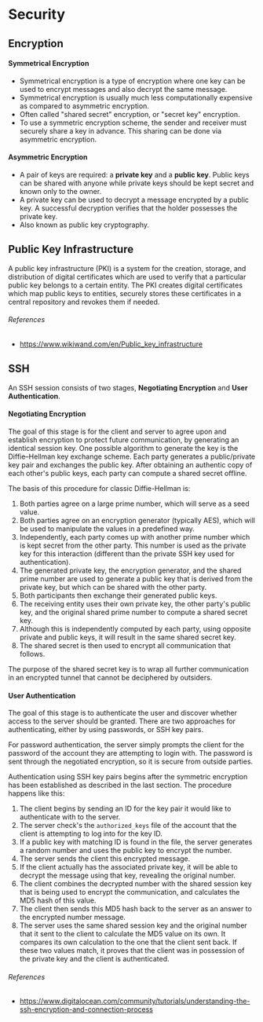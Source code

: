 # Security

## Encryption

#### Symmetrical Encryption

* Symmetrical encryption is a type of encryption where one key can be used to encrypt messages and also decrypt the same message.
* Symmetrical encryption is usually much less computationally expensive as compared to asymmetric encryption.
* Often called "shared secret" encryption, or "secret key" encryption.
* To use a symmetric encryption scheme, the sender and receiver must securely share a key in advance. This sharing can be done via asymmetric encryption.

#### Asymmetric Encryption

* A pair of keys are required: a **private key** and a **public key**. Public keys can be shared with anyone while private keys should be kept secret and known only to the owner.
* A private key can be used to decrypt a message encrypted by a public key. A successful decryption verifies that the holder possesses the private key.
* Also known as public key cryptography.

## Public Key Infrastructure

A public key infrastructure (PKI) is a system for the creation, storage, and distribution of digital certificates which are used to verify that a particular public key belongs to a certain entity. The PKI creates digital certificates which map public keys to entities, securely stores these certificates in a central repository and revokes them if needed.

###### References

* https://www.wikiwand.com/en/Public_key_infrastructure

## SSH

An SSH session consists of two stages, **Negotiating Encryption** and **User Authentication**.

#### Negotiating Encryption

The goal of this stage is for the client and server to agree upon and establish encryption to protect future communication, by generating an identical session key. One possible algorithm to generate the key is the Diffie–Hellman key exchange scheme. Each party generates a public/private key pair and exchanges the public key. After obtaining an authentic copy of each other's public keys, each party can compute a shared secret offline.

The basis of this procedure for classic Diffie-Hellman is:

1. Both parties agree on a large prime number, which will serve as a seed value.
1. Both parties agree on an encryption generator (typically AES), which will be used to manipulate the values in a predefined way.
1. Independently, each party comes up with another prime number which is kept secret from the other party. This number is used as the private key for this interaction (different than the private SSH key used for authentication).
1. The generated private key, the encryption generator, and the shared prime number are used to generate a public key that is derived from the private key, but which can be shared with the other party.
1. Both participants then exchange their generated public keys.
1. The receiving entity uses their own private key, the other party's public key, and the original shared prime number to compute a shared secret key.
1. Although this is independently computed by each party, using opposite private and public keys, it will result in the same shared secret key.
1. The shared secret is then used to encrypt all communication that follows.

The purpose of the shared secret key is to wrap all further communication in an encrypted tunnel that cannot be deciphered by outsiders.

#### User Authentication

The goal of this stage is to authenticate the user and discover whether access to the server should be granted. There are two approaches for authenticating, either by using passwords, or SSH key pairs.

For password authentication, the server simply prompts the client for the password of the account they are attempting to login with. The password is sent through the negotiated encryption, so it is secure from outside parties.

Authentication using SSH key pairs begins after the symmetric encryption has been established as described in the last section. The procedure happens like this:

1. The client begins by sending an ID for the key pair it would like to authenticate with to the server.
1. The server check's the `authorized_keys` file of the account that the client is attempting to log into for the key ID.
1. If a public key with matching ID is found in the file, the server generates a random number and uses the public key to encrypt the number.
1. The server sends the client this encrypted message.
1. If the client actually has the associated private key, it will be able to decrypt the message using that key, revealing the original number.
1. The client combines the decrypted number with the shared session key that is being used to encrypt the communication, and calculates the MD5 hash of this value.
1. The client then sends this MD5 hash back to the server as an answer to the encrypted number message.
1. The server uses the same shared session key and the original number that it sent to the client to calculate the MD5 value on its own. It compares its own calculation to the one that the client sent back. If these two values match, it proves that the client was in possession of the private key and the client is authenticated.

###### References

* https://www.digitalocean.com/community/tutorials/understanding-the-ssh-encryption-and-connection-process
